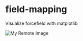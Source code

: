 # field-mapping
VIsualize forcefield with matplotlib

![My Remote Image](https://www.dropbox.com/s/.../my-remote-image.jpg?dl=0)

